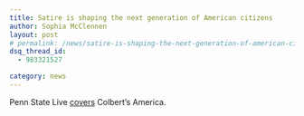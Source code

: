 ```yaml
---
title: Satire is shaping the next generation of American citizens
author: Sophia McClennen
layout: post
# permalink: /news/satire-is-shaping-the-next-generation-of-american-citizens/
dsq_thread_id:
  - 983321527

category: news
---
```

Penn State Live [covers][1] Colbert&#8217;s America.

 [1]: http://live.psu.edu/story/63333